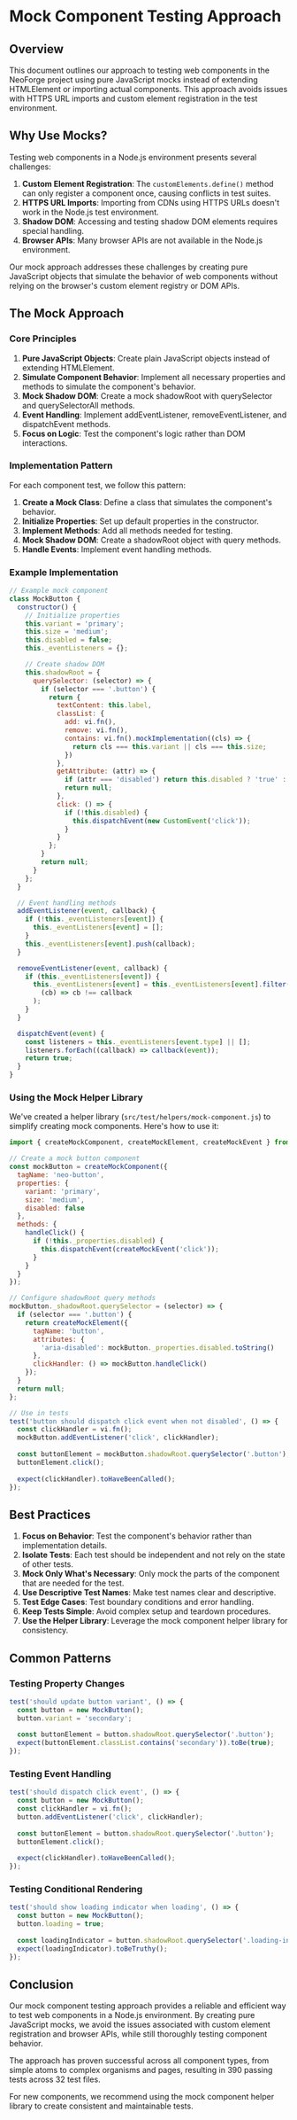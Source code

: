# Mock Component Testing Approach

## Overview

This document outlines our approach to testing web components in the NeoForge project using pure JavaScript mocks instead of extending HTMLElement or importing actual components. This approach avoids issues with HTTPS URL imports and custom element registration in the test environment.

## Why Use Mocks?

Testing web components in a Node.js environment presents several challenges:

1. **Custom Element Registration**: The `customElements.define()` method can only register a component once, causing conflicts in test suites.
2. **HTTPS URL Imports**: Importing from CDNs using HTTPS URLs doesn't work in the Node.js test environment.
3. **Shadow DOM**: Accessing and testing shadow DOM elements requires special handling.
4. **Browser APIs**: Many browser APIs are not available in the Node.js environment.

Our mock approach addresses these challenges by creating pure JavaScript objects that simulate the behavior of web components without relying on the browser's custom element registry or DOM APIs.

## The Mock Approach

### Core Principles

1. **Pure JavaScript Objects**: Create plain JavaScript objects instead of extending HTMLElement.
2. **Simulate Component Behavior**: Implement all necessary properties and methods to simulate the component's behavior.
3. **Mock Shadow DOM**: Create a mock shadowRoot with querySelector and querySelectorAll methods.
4. **Event Handling**: Implement addEventListener, removeEventListener, and dispatchEvent methods.
5. **Focus on Logic**: Test the component's logic rather than DOM interactions.

### Implementation Pattern

For each component test, we follow this pattern:

1. **Create a Mock Class**: Define a class that simulates the component's behavior.
2. **Initialize Properties**: Set up default properties in the constructor.
3. **Implement Methods**: Add all methods needed for testing.
4. **Mock Shadow DOM**: Create a shadowRoot object with query methods.
5. **Handle Events**: Implement event handling methods.

### Example Implementation

```javascript
// Example mock component
class MockButton {
  constructor() {
    // Initialize properties
    this.variant = 'primary';
    this.size = 'medium';
    this.disabled = false;
    this._eventListeners = {};

    // Create shadow DOM
    this.shadowRoot = {
      querySelector: (selector) => {
        if (selector === '.button') {
          return {
            textContent: this.label,
            classList: {
              add: vi.fn(),
              remove: vi.fn(),
              contains: vi.fn().mockImplementation((cls) => {
                return cls === this.variant || cls === this.size;
              })
            },
            getAttribute: (attr) => {
              if (attr === 'disabled') return this.disabled ? 'true' : null;
              return null;
            },
            click: () => {
              if (!this.disabled) {
                this.dispatchEvent(new CustomEvent('click'));
              }
            }
          };
        }
        return null;
      }
    };
  }

  // Event handling methods
  addEventListener(event, callback) {
    if (!this._eventListeners[event]) {
      this._eventListeners[event] = [];
    }
    this._eventListeners[event].push(callback);
  }

  removeEventListener(event, callback) {
    if (this._eventListeners[event]) {
      this._eventListeners[event] = this._eventListeners[event].filter(
        (cb) => cb !== callback
      );
    }
  }

  dispatchEvent(event) {
    const listeners = this._eventListeners[event.type] || [];
    listeners.forEach((callback) => callback(event));
    return true;
  }
}
```

### Using the Mock Helper Library

We've created a helper library (`src/test/helpers/mock-component.js`) to simplify creating mock components. Here's how to use it:

```javascript
import { createMockComponent, createMockElement, createMockEvent } from '../helpers/mock-component.js';

// Create a mock button component
const mockButton = createMockComponent({
  tagName: 'neo-button',
  properties: {
    variant: 'primary',
    size: 'medium',
    disabled: false
  },
  methods: {
    handleClick() {
      if (!this._properties.disabled) {
        this.dispatchEvent(createMockEvent('click'));
      }
    }
  }
});

// Configure shadowRoot query methods
mockButton._shadowRoot.querySelector = (selector) => {
  if (selector === '.button') {
    return createMockElement({
      tagName: 'button',
      attributes: { 
        'aria-disabled': mockButton._properties.disabled.toString() 
      },
      clickHandler: () => mockButton.handleClick()
    });
  }
  return null;
};

// Use in tests
test('button should dispatch click event when not disabled', () => {
  const clickHandler = vi.fn();
  mockButton.addEventListener('click', clickHandler);
  
  const buttonElement = mockButton.shadowRoot.querySelector('.button');
  buttonElement.click();
  
  expect(clickHandler).toHaveBeenCalled();
});
```

## Best Practices

1. **Focus on Behavior**: Test the component's behavior rather than implementation details.
2. **Isolate Tests**: Each test should be independent and not rely on the state of other tests.
3. **Mock Only What's Necessary**: Only mock the parts of the component that are needed for the test.
4. **Use Descriptive Test Names**: Make test names clear and descriptive.
5. **Test Edge Cases**: Test boundary conditions and error handling.
6. **Keep Tests Simple**: Avoid complex setup and teardown procedures.
7. **Use the Helper Library**: Leverage the mock component helper library for consistency.

## Common Patterns

### Testing Property Changes

```javascript
test('should update button variant', () => {
  const button = new MockButton();
  button.variant = 'secondary';
  
  const buttonElement = button.shadowRoot.querySelector('.button');
  expect(buttonElement.classList.contains('secondary')).toBe(true);
});
```

### Testing Event Handling

```javascript
test('should dispatch click event', () => {
  const button = new MockButton();
  const clickHandler = vi.fn();
  button.addEventListener('click', clickHandler);
  
  const buttonElement = button.shadowRoot.querySelector('.button');
  buttonElement.click();
  
  expect(clickHandler).toHaveBeenCalled();
});
```

### Testing Conditional Rendering

```javascript
test('should show loading indicator when loading', () => {
  const button = new MockButton();
  button.loading = true;
  
  const loadingIndicator = button.shadowRoot.querySelector('.loading-indicator');
  expect(loadingIndicator).toBeTruthy();
});
```

## Conclusion

Our mock component testing approach provides a reliable and efficient way to test web components in a Node.js environment. By creating pure JavaScript mocks, we avoid the issues associated with custom element registration and browser APIs, while still thoroughly testing component behavior.

The approach has proven successful across all component types, from simple atoms to complex organisms and pages, resulting in 390 passing tests across 32 test files.

For new components, we recommend using the mock component helper library to create consistent and maintainable tests. 